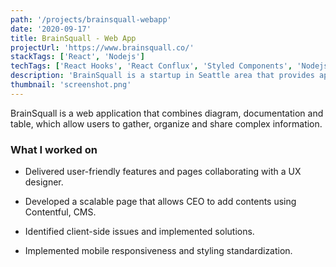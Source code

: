 ```yaml
---
path: '/projects/brainsquall-webapp'
date: '2020-09-17'
title: BrainSquall - Web App
projectUrl: 'https://www.brainsquall.co/'
stackTags: ['React', 'Nodejs']
techTags: ['React Hooks', 'React Conflux', 'Styled Components', 'Nodejs', 'Contentful', 'Figma']
description: 'BrainSquall is a startup in Seattle area that provides app of combination of diagram, documentation and table, which allow users to gather, organize and share complex information.'
thumbnail: 'screenshot.png'
---
```


BrainSquall is a web application that combines diagram, documentation and table, which allow users to gather, organize and share complex information.

### What I worked on

- Delivered user-friendly features and pages collaborating with a UX designer.

- Developed a scalable page that allows CEO to add contents using Contentful, CMS.

- Identified client-side issues and implemented solutions.

- Implemented mobile responsiveness and styling standardization.
